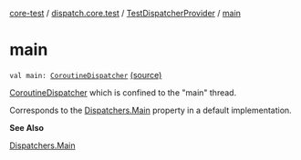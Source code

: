 [core-test](../../index.md) / [dispatch.core.test](../index.md) / [TestDispatcherProvider](index.md) / [main](./main.md)

# main

`val main: `[`CoroutineDispatcher`](https://kotlin.github.io/kotlinx.coroutines/kotlinx-coroutines-core/kotlinx.coroutines/-coroutine-dispatcher/index.html) [(source)](https://github.com/RBusarow/Dispatch/tree/master/core-test/src/main/java/dispatch/core/test/TestDispatcherProvider.kt#L52)

[CoroutineDispatcher](https://kotlin.github.io/kotlinx.coroutines/kotlinx-coroutines-core/kotlinx.coroutines/-coroutine-dispatcher/index.html) which is confined to the "main" thread.

Corresponds to the [Dispatchers.Main](https://kotlin.github.io/kotlinx.coroutines/kotlinx-coroutines-core/kotlinx.coroutines/-dispatchers/-main.html) property in a default implementation.

**See Also**

[Dispatchers.Main](https://kotlin.github.io/kotlinx.coroutines/kotlinx-coroutines-core/kotlinx.coroutines/-dispatchers/-main.html)

